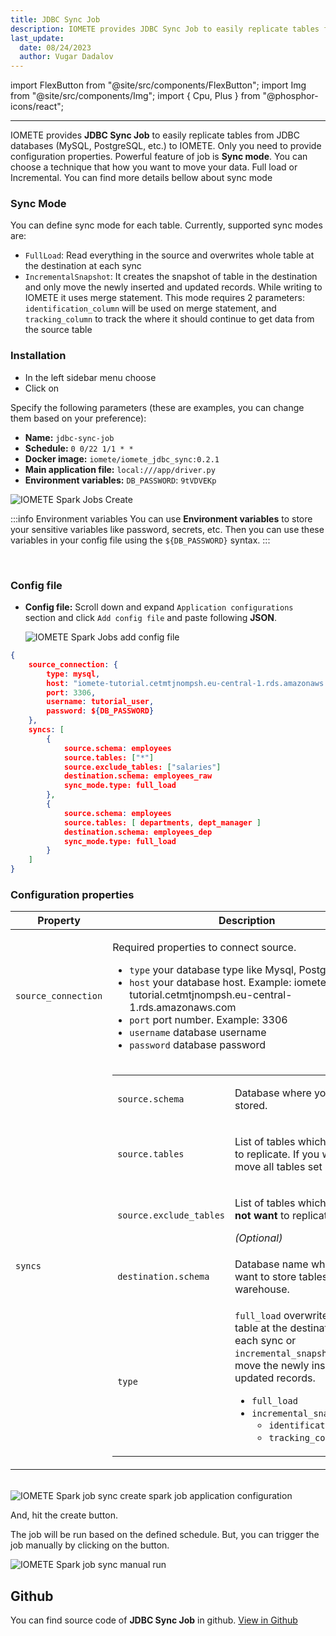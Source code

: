 ```yaml
---
title: JDBC Sync Job
description: IOMETE provides JDBC Sync Job to easily replicate tables from JDBC databases (MySQL, PostgreSQL, etc.) to IOMETE
last_update:
  date: 08/24/2023
  author: Vugar Dadalov
---
```


import FlexButton from "@site/src/components/FlexButton";
import Img from "@site/src/components/Img";
import { Cpu, Plus } from "@phosphor-icons/react";

---

IOMETE provides **JDBC Sync Job** to easily replicate tables from JDBC databases (MySQL, PostgreSQL, etc.) to IOMETE. Only you need to provide configuration properties. Powerful feature of job is **Sync mode**. You can choose a technique that how you want to move your data. Full load or Incremental. You can find more details bellow about sync mode

### Sync Mode

You can define sync mode for each table. Currently, supported sync modes are:

- `FullLoad`: Read everything in the source and overwrites whole table at the destination at each sync
- `IncrementalSnapshot`: It creates the snapshot of table in the destination and only move the newly inserted and updated records. While writing to IOMETE it uses merge statement. This mode requires 2 parameters: `identification_column` will be used on merge statement, and `tracking_column` to track the where it should continue to get data from the source table

### Installation

- In the left sidebar menu choose <FlexButton label='Spark Jobs'><Cpu size={20} color='#858c9c' weight="duotone"/></FlexButton>
- Click on <FlexButton label='Create' primary><Plus size={16} /></FlexButton>

Specify the following parameters (these are examples, you can change them based on your preference):

- **Name:** `jdbc-sync-job`
- **Schedule:** `0 0/22 1/1 * *`
- **Docker image:** `iomete/iomete_jdbc_sync:0.2.1`
- **Main application file:** `local:///app/driver.py`
- **Environment variables:** `DB_PASSWORD`: `9tVDVEKp`

<Img src="/img/spark-job/spark-job-create-jdbc-sync.png" alt="IOMETE Spark Jobs Create" />

:::info Environment variables
You can use **Environment variables** to store your sensitive variables like password, secrets, etc. Then you can use these variables in your config file using the <code>${DB_PASSWORD}</code> syntax.
:::

<br/>

### Config file

- **Config file:**
  Scroll down and expand `Application configurations` section and click `Add config file` and paste following **JSON**.

  <Img src="/img/spark-job/spark-job-app-config.png" alt="IOMETE Spark Jobs add config file" />

```json
{
    source_connection: {
        type: mysql,
        host: "iomete-tutorial.cetmtjnompsh.eu-central-1.rds.amazonaws.com",
        port: 3306,
        username: tutorial_user,
        password: ${DB_PASSWORD}
    },
    syncs: [
        {
            source.schema: employees
            source.tables: ["*"]
            source.exclude_tables: ["salaries"]
            destination.schema: employees_raw
            sync_mode.type: full_load
        },
        {
            source.schema: employees
            source.tables: [ departments, dept_manager ]
            destination.schema: employees_dep
            sync_mode.type: full_load
        }
    ]
}
```

### Configuration properties

<table>
  <thead>
    <tr>
      <th>Property</th>
      <th>Description</th>
    </tr>
  </thead>

  <tbody>
    <tr>
      <td>
        <code>source_connection</code><br/>
      </td>
      <td>
        <p>Required properties to connect  source.</p>
        <ul>
          <li><code>type</code> your database type like Mysql, Postgres, etc.</li>
          <li><code>host</code> your database host. Example: iomete-tutorial.cetmtjnompsh.eu-central-1.rds.amazonaws.com</li>
          <li><code>port</code> port number. Example: 3306</li>
          <li><code>username</code> database username</li>
          <li><code>password</code> database password</li>
        </ul>
      </td>
    </tr>
    <tr>
      <td>
        <code>syncs</code><br/>
      </td>
      <td>
        <table>
          <tbody>
            <tr>
              <td>
                <code>source.schema</code>
              </td>
              <td>
                <p>Database where your tables stored.</p>
              </td>
            </tr>
            <tr>
              <td>
                <code>source.tables</code>
              </td>
              <td>
                <p>List of tables which you want to replicate. If you want to move all tables set <code>["*"]</code></p>
              </td>
            </tr>
            <tr>
              <td>
                <code>source.exclude_tables</code>
              </td>
              <td>
                <p>List of tables which you <strong>do not want</strong> to replicate.</p>
                <em>(Optional)</em>
              </td>
            </tr>
            <tr>
              <td>
                <code>destination.schema</code>
              </td>
              <td>
                <p>Database name where you want to store tables in your warehouse.</p>
              </td>
            </tr>
            <tr>
              <td>
                <code>type</code>
              </td>
              <td>
                <code>full_load</code> overwrites whole table at the destination at each sync or <code>incremental_snapshot</code> only move the newly inserted and updated records.
                <ul>
                  <li><code>full_load</code></li>
                  <li><code>incremental_snapshot</code>
                    <ul>
                      <li><code>identification_column</code></li>
                      <li><code>tracking_column</code></li>
                    </ul>
                  </li>
                </ul>
              </td>
            </tr>
          </tbody>
        </table>
      </td>
    </tr>
</tbody>
</table>

<br/>

<Img src="/img/spark-job/spark-job-create-jdbc-sync-config-file.png" alt="IOMETE Spark job sync create spark job application configuration" />

And, hit the create button.

The job will be run based on the defined schedule. But, you can trigger the job manually by clicking on the <FlexButton label='Run' primary/> button.

<Img src="/img/spark-job/job-sync-manual-run.png" alt="IOMETE Spark job sync manual run" />

## Github

You can find source code of **JDBC Sync Job** in github. [View in Github](https://github.com/iomete/iomete-jdbc-sync)
